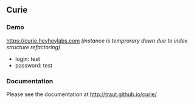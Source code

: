 ## Curie

### Demo 
https://curie.heyheylabs.com _(instance is temprorary down due to index structure refactoring)_

* login: test
* password: test

### Documentation
Please see the documentation at http://traut.github.io/curie/

